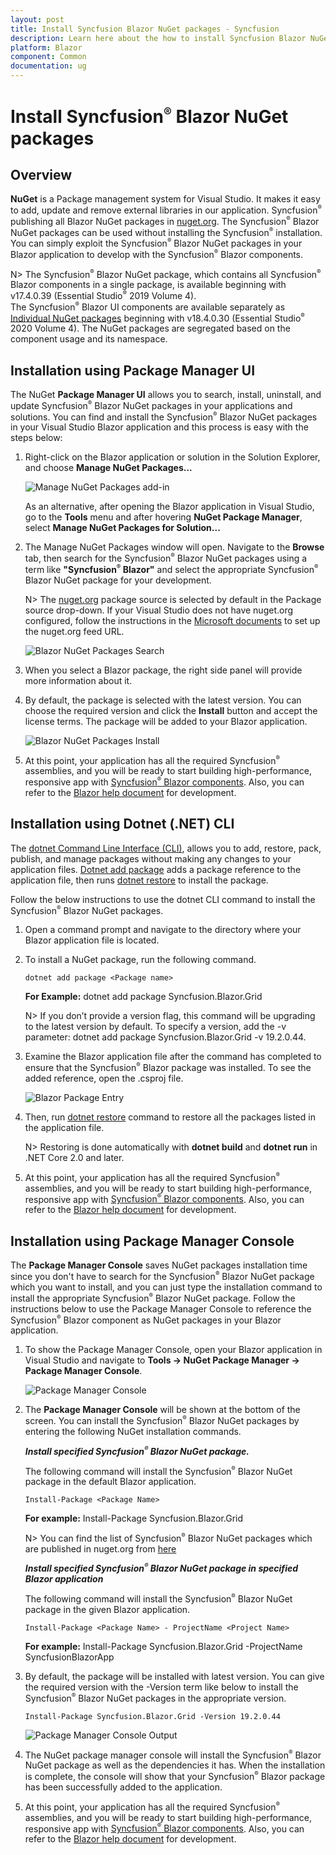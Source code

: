 ```yaml
---
layout: post
title: Install Syncfusion Blazor NuGet packages - Syncfusion
description: Learn here about the how to install Syncfusion Blazor NuGet packages from Package manager and NuGet manager.
platform: Blazor
component: Common
documentation: ug
---
```


# Install Syncfusion<sup style="font-size:70%">&reg;</sup> Blazor NuGet packages

## Overview

**NuGet** is a Package management system for Visual Studio. It makes it easy to add, update and remove external libraries in our application. Syncfusion<sup style="font-size:70%">&reg;</sup> publishing all Blazor NuGet packages in [nuget.org](https://www.nuget.org/packages?q=Tag%3A%22Blazor%22+Syncfusion). The Syncfusion<sup style="font-size:70%">&reg;</sup> Blazor NuGet packages can be used without installing the Syncfusion<sup style="font-size:70%">&reg;</sup> installation. You can simply exploit the Syncfusion<sup style="font-size:70%">&reg;</sup> Blazor NuGet packages in your Blazor application to develop with the Syncfusion<sup style="font-size:70%">&reg;</sup> Blazor components.

N> The Syncfusion<sup style="font-size:70%">&reg;</sup> Blazor NuGet package, which contains all Syncfusion<sup style="font-size:70%">&reg;</sup> Blazor components in a single package, is available beginning with v17.4.0.39 (Essential Studio<sup style="font-size:70%">&reg;</sup> 2019 Volume 4).
<br/> The Syncfusion<sup style="font-size:70%">&reg;</sup> Blazor UI components are available separately as [Individual NuGet packages](https://blazor.syncfusion.com/documentation/nuget-packages) beginning with v18.4.0.30 (Essential Studio<sup style="font-size:70%">&reg;</sup> 2020 Volume 4). The NuGet packages are segregated based on the component usage and its namespace.

## Installation using Package Manager UI

The NuGet **Package Manager UI** allows you to search, install, uninstall, and update Syncfusion<sup style="font-size:70%">&reg;</sup> Blazor NuGet packages in your applications and solutions. You can find and install the Syncfusion<sup style="font-size:70%">&reg;</sup> Blazor NuGet packages in your Visual Studio Blazor application and this process is easy with the steps below:

1. Right-click on the Blazor application or solution in the Solution Explorer, and choose **Manage NuGet Packages...**

    ![Manage NuGet Packages add-in](images/ManageNuGet.png)

    As an alternative, after opening the Blazor application in Visual Studio, go to the **Tools** menu and after hovering **NuGet Package Manager**, select **Manage NuGet Packages for Solution...**

2. The Manage NuGet Packages window will open. Navigate to the **Browse** tab, then search for the Syncfusion<sup style="font-size:70%">&reg;</sup> Blazor NuGet packages using a term like **"Syncfusion<sup style="font-size:70%">&reg;</sup> Blazor"** and select the appropriate Syncfusion<sup style="font-size:70%">&reg;</sup> Blazor NuGet package for your development.

    N> The [nuget.org](https://api.nuget.org/v3/index.json) package source is selected by default in the Package source drop-down. If your Visual Studio does not have nuget.org configured, follow the instructions in the [Microsoft documents](https://learn.microsoft.com/en-us/nuget/consume-packages/install-use-packages-visual-studio#package-sources) to set up the nuget.org feed URL.

    ![Blazor NuGet Packages Search](images/NuGetsearch.png)

3. When you select a Blazor package, the right side panel will provide more information about it.

4. By default, the package is selected with the latest version. You can choose the required version and click the **Install** button and accept the license terms. The package will be added to your Blazor application.

    ![Blazor NuGet Packages Install](images/InstallNuGet.png)

5. At this point, your application has all the required Syncfusion<sup style="font-size:70%">&reg;</sup> assemblies, and you will be ready to start building high-performance, responsive app with [Syncfusion<sup style="font-size:70%">&reg;</sup> Blazor components](https://www.syncfusion.com/blazor-components). Also, you can refer to the [Blazor help document](https://blazor.syncfusion.com/documentation/introduction) for development.

## Installation using Dotnet (.NET) CLI

The [dotnet Command Line Interface (CLI)](https://learn.microsoft.com/en-us/nuget/consume-packages/install-use-packages-dotnet-cli), allows you to add, restore, pack, publish, and manage packages without making any changes to your application files. [Dotnet add package](https://learn.microsoft.com/en-us/dotnet/core/tools/dotnet-add-package?tabs=netcore2x) adds a package reference to the application file, then runs [dotnet restore](https://learn.microsoft.com/en-us/dotnet/core/tools/dotnet-restore?tabs=netcore2x) to install the package.

Follow the below instructions to use the dotnet CLI command to install the Syncfusion<sup style="font-size:70%">&reg;</sup> Blazor NuGet packages.

1. Open a command prompt and navigate to the directory where your Blazor application file is located.
2. To install a NuGet package, run the following command.

    ```dotnet add package <Package name>```

    **For Example:**
    dotnet add package Syncfusion.Blazor.Grid

    N> If you don’t provide a version flag, this command will be upgrading to the latest version by default. To specify a version, add the -v parameter: dotnet add package Syncfusion.Blazor.Grid -v 19.2.0.44.

3. Examine the Blazor application file after the command has completed to ensure that the Syncfusion<sup style="font-size:70%">&reg;</sup> Blazor package was installed. To see the added reference, open the .csproj file.

    ![Blazor Package Entry ](images/packageentry.png)

4. Then, run  [dotnet restore](https://learn.microsoft.com/en-us/dotnet/core/tools/dotnet-restore?tabs=netcore2x) command to restore all the packages listed in the application file.

    N> Restoring is done automatically with **dotnet build** and **dotnet run** in .NET Core 2.0 and later.

5. At this point, your application has all the required Syncfusion<sup style="font-size:70%">&reg;</sup> assemblies, and you will be ready to start building high-performance, responsive app with [Syncfusion<sup style="font-size:70%">&reg;</sup> Blazor components](https://www.syncfusion.com/blazor-components). Also, you can refer to the [Blazor help document](https://blazor.syncfusion.com/documentation/introduction) for development.

## Installation using Package Manager Console

The **Package Manager Console** saves NuGet packages installation time since you don't have to search for the Syncfusion<sup style="font-size:70%">&reg;</sup> Blazor NuGet package which you want to install, and you can just type the installation command to install the appropriate Syncfusion<sup style="font-size:70%">&reg;</sup> Blazor NuGet package. Follow the instructions below to use the Package Manager Console to reference the Syncfusion<sup style="font-size:70%">&reg;</sup> Blazor component as NuGet packages in your Blazor application.

1. To show the Package Manager Console, open your Blazor application in Visual Studio and navigate to **Tools -> NuGet Package Manager -> Package Manager Console**.

    ![Package Manager Console ](images/console.png)

2. The **Package Manager Console** will be shown at the bottom of the screen. You can install the Syncfusion<sup style="font-size:70%">&reg;</sup> Blazor NuGet packages by entering the following NuGet installation commands.

    ***Install specified Syncfusion<sup style="font-size:70%">&reg;</sup> Blazor NuGet package.***

    The following command will install the Syncfusion<sup style="font-size:70%">&reg;</sup> Blazor NuGet package in the default Blazor application.

    ```Install-Package <Package Name>```

    **For example:** Install-Package Syncfusion.Blazor.Grid

    N> You can find the list of Syncfusion<sup style="font-size:70%">&reg;</sup> Blazor NuGet packages which are published in nuget.org from [here](https://www.nuget.org/packages?q=Tags%3A%22Blazor%22+syncfusion)

    ***Install specified Syncfusion<sup style="font-size:70%">&reg;</sup> Blazor NuGet package in specified Blazor application***

    The following command will install the Syncfusion<sup style="font-size:70%">&reg;</sup> Blazor NuGet package in the given Blazor application.

    ```Install-Package <Package Name> - ProjectName <Project Name>```

    **For example:** Install-Package Syncfusion.Blazor.Grid -ProjectName SyncfusionBlazorApp

3. By default, the package will be installed with latest version. You can give the required version with the -Version term like below to install the Syncfusion<sup style="font-size:70%">&reg;</sup> Blazor NuGet packages in the appropriate version.

    ```Install-Package Syncfusion.Blazor.Grid -Version 19.2.0.44```

    ![Package Manager Console Output ](images/ConsoleInstallationOutput.png)

4. The NuGet package manager console will install the Syncfusion<sup style="font-size:70%">&reg;</sup> Blazor NuGet package as well as the dependencies it has. When the installation is complete, the console will show that your Syncfusion<sup style="font-size:70%">&reg;</sup> Blazor package has been successfully added to the application.

5. At this point, your application has all the required Syncfusion<sup style="font-size:70%">&reg;</sup> assemblies, and you will be ready to start building high-performance, responsive app with [Syncfusion<sup style="font-size:70%">&reg;</sup> Blazor components](https://www.syncfusion.com/blazor-components). Also, you can refer to the [Blazor help document](https://blazor.syncfusion.com/documentation/introduction) for development.